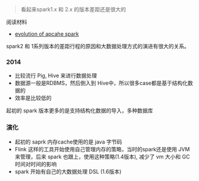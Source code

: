 > 看起来spark1.x 和 2.x 的版本差距还是很大的

阅读材料

* [evolution of apcahe spark](https://www.slideshare.net/datamantra/evolution-of-apache-spark)

spark2 和 1系列版本的差距行程的原因和大数据处理方式的演进有很大的关系。


### 2014

* 比较流行 Pig, Hive 来进行数据处理
* 数据源一般是RDBMS，然后倒入到 Hive中，所以很多case都是基于结构化数据的
* 效率是比较低的

起初的 spark 版本更多的是支持结构化数据的导入，多种数据库


### 演化

* 起初的 saprk 内存cache使用的是 java 字节码
* Flink 这样的工具开始使用自己管理内存的策略，当时的spark还是使用 JVM 来管理，后来 spark 也跟上，使用这种策略(1.4版本), 减少了 vm 大小和 GC 时间对时间的影响
* spark 开始有自己的大数据处理 DSL (1.6版本)


